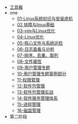 - [工具箱](README.md)
- one
  - [01-Linux系统初识与安装虚机](data/one/01-Linux系统初识与安装虚机.md)
  - [02 排障与linux基础](data/one/02-排障与linux基础.md)
  - [03-vim与Linux优化](data/one/03-vim与Linux优化.md)
  - [04-Linux优化](data/one/04-Linux优化.md)
  - [05-核心文件与系统巡检](data/one/05-Linux系统核心文件与系统巡检.md)
  - [06-日志查看与分析](data/one/06-日志查看与分析.md)
  - [07-排序、去重、取列](data/one/07-排序、去重、取列.md)
  - [08-文件属性](data/one/08-文件属性.md)
  - [09-用户管理专题](data/one/09-用户管理专题.md)
  - [10-用户管理专题案例部分](data/one/10-用户管理专题案例部分.md)
  - [11-权限管理](data/one/11-权限管理.md)
  - [12-软件包管理](data/one/12-软件包管理.md)
  - [13-软件包管理实战](data/one/13-软件包管理实战.md)
  - [14-软件服务管理体系](data/one/14-软件服务管理体系.md)
  - [15-进程管理](data/one/15-进程管理.md)
  - [16-磁盘管理](data/one/16-磁盘管理.md)
- 第二阶段



